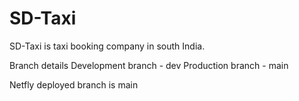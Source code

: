 # SD-Taxi
SD-Taxi is taxi booking company in south India.

Branch details Development branch - dev Production branch - main

Netfly deployed branch is main
